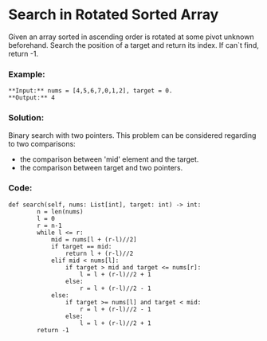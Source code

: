 # Search in Rotated Sorted Array

Given an array sorted in ascending order is rotated at some pivot unknown beforehand. Search the position of a target and return its index. If can`t find, return -1.

### Example:
```
**Input:** nums = [4,5,6,7,0,1,2], target = 0.
**Output:** 4
```

### Solution:
Binary search with two pointers. This problem can be considered regarding to two comparisons:
- the comparison between 'mid' element and the target.
- the comparison between target and two pointers.

### Code:
```
def search(self, nums: List[int], target: int) -> int:
        n = len(nums)
        l = 0
        r = n-1
        while l <= r:
            mid = nums[l + (r-l)//2]
            if target == mid:
                return l + (r-l)//2
            elif mid < nums[l]:
                if target > mid and target <= nums[r]:
                    l = l + (r-l)//2 + 1
                else:
                    r = l + (r-l)//2 - 1
            else:
                if target >= nums[l] and target < mid:
                    r = l + (r-l)//2 - 1
                else:
                    l = l + (r-l)//2 + 1
        return -1
```
